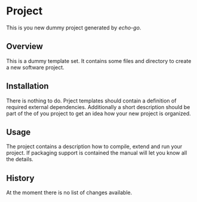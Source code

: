 
Project
=======

This is you new dummy project generated by _echo-go_.


Overview
--------

This is a dummy template set. It contains some files and
directory to create a new software project.


Installation
-------------

There is nothing to do. Prject templates should contain
a definition of required external dependencies. Additionally
a short description should be part of the of you project
to get an idea how your new project is organized.


Usage
------

The project contains a description how to compile, extend and
run your project. If packaging support is contained the manual
will let you know all the details.



History
-------

At the moment there is no list of changes available.
